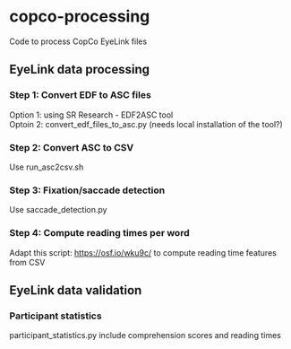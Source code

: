 # copco-processing
Code to process CopCo EyeLink files

## EyeLink data processing

### Step 1: Convert EDF to ASC files 
Option 1: using SR Research - EDF2ASC tool  
Optoin 2: convert_edf_files_to_asc.py (needs local installation of the tool?)

### Step 2: Convert ASC to CSV
Use run_asc2csv.sh

### Step 3: Fixation/saccade detection
Use saccade_detection.py 

### Step 4: Compute reading times per word
Adapt this script: https://osf.io/wku9c/ to compute reading time features from CSV


## EyeLink data validation

### Participant statistics
participant_statistics.py
include comprehension scores and reading times
